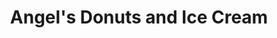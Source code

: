 ---
title: "Angel's Donuts and Ice Cream"
url: /portland/angels-donuts-and-ice-cream/
shop: confectionery
---